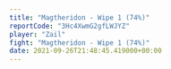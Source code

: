 ```yaml
---
title: "Magtheridon - Wipe 1 (74%)"
reportCode: "3Hc4XwmG2gfLWJYZ"
player: "Zail"
fight: "Magtheridon - Wipe 1 (74%)"
date: 2021-09-26T21:48:45.419000+00:00
---
```

